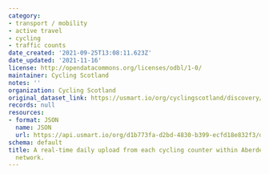 ```yaml
---
category:
- transport / mobility
- active travel
- cycling
- traffic counts
date_created: '2021-09-25T13:08:11.623Z'
date_updated: '2021-11-16'
license: http://opendatacommons.org/licenses/odbl/1-0/
maintainer: Cycling Scotland
notes: ''
organization: Cycling Scotland
original_dataset_link: https://usmart.io/org/cyclingscotland/discovery/discovery-view-detail/c3248da7-823b-40e7-ae5c-9b33a4ab7f16
records: null
resources:
- format: JSON
  name: JSON
  url: https://api.usmart.io/org/d1b773fa-d2bd-4830-b399-ecfd18e832f3/d0717679-21fb-4274-a9d3-f973cfb5b7ff/1/urql
schema: default
title: A real-time daily upload from each cycling counter within Aberdeen City Council's
  network.
---
```

